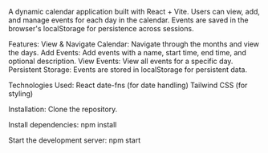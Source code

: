 A dynamic calendar application built with React + Vite. Users can view, add, and manage events for each day in the calendar. Events are saved in the browser's localStorage for persistence across sessions.

Features:
View & Navigate Calendar: Navigate through the months and view the days.
Add Events: Add events with a name, start time, end time, and optional description.
View Events: View all events for a specific day.
Persistent Storage: Events are stored in localStorage for persistent data.

Technologies Used:
React
date-fns (for date handling)
Tailwind CSS (for styling)

Installation:
Clone the repository.

Install dependencies:
npm install

Start the development server:
npm start
